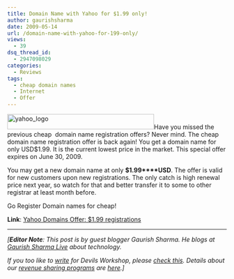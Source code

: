 ```yaml
---
title: Domain Name with Yahoo for $1.99 only!
author: gaurishsharma
date: 2009-05-14
url: /domain-name-with-yahoo-for-199-only/
views:
  - 39
dsq_thread_id:
  - 2947098029
categories:
  - Reviews
tags:
  - cheap domain names
  - Internet
  - Offer
---
```

<img class="alignright size-full wp-image-8360" src="http://cdn.devilsworkshop.org/files/2009/05/yahoo_logo.gif" alt="yahoo_logo" width="337" height="35" />Have you missed the previous cheap  domain name registration offers? Never mind. The cheap domain name registration offer is back again! You get a domain name for only USD$1.99. It is the current lowest price in the market. This special offer expires on June 30, 2009.

You may get a new domain name at only **$1.99****USD**. The offer is valid for new customers upon new registrations. The only catch is high renewal price next year, so watch for that and better transfer it to some to other registrar at least month before.

Go Register Domain names for cheap!

**Link**: <a href="http://smallbusiness.yahoo.com/domains/?p=BESTDEAL" onclick="_gaq.push(['_trackEvent', 'outbound-article', 'http://smallbusiness.yahoo.com/domains/?p=BESTDEAL', 'Yahoo Domains Offer: $1.99 registrations']);" title="Yahoo Domains - BestDeal">Yahoo Domains Offer: $1.99 registrations</a>

* * *

*[**Editor Note**: This post is by guest blogger Gaurish Sharma. He blogs at <a href="http://www.gaurishsharma.com/" onclick="_gaq.push(['_trackEvent', 'outbound-article', 'http://www.gaurishsharma.com/', 'Gaurish Sharma Live']);" >Gaurish Sharma Live</a> about technology.*</p> 

*If you too like to [write][1] for Devils Workshop, please [check this][1]. Details about our [revenue sharing programs][1] are [here][1].]*

 [1]: http://devilsworkshop.org/join-dw/
